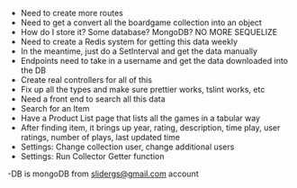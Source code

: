 -   Need to create more routes
-   Need to get a convert all the boardgame collection into an object
-   How do I store it? Some database? MongoDB? NO MORE SEQUELIZE
-   Need to create a Redis system for getting this data weekly
-   In the meantime, just do a SetInterval and get the data manually
-   Endpoints need to take in a username and get the data downloaded into the DB
-   Create real controllers for all of this
-   Fix up all the types and make sure prettier works, tslint works, etc
-   Need a front end to search all this data
-   Search for an Item
-   Have a Product List page that lists all the games in a tabular way
-   After finding item, it brings up year, rating, description, time play, user ratings, number of plays, last updated time
-   Settings: Change collection user, change additional users
-   Settings: Run Collector Getter function

-DB is mongoDB from slidergs@gmail.com account

